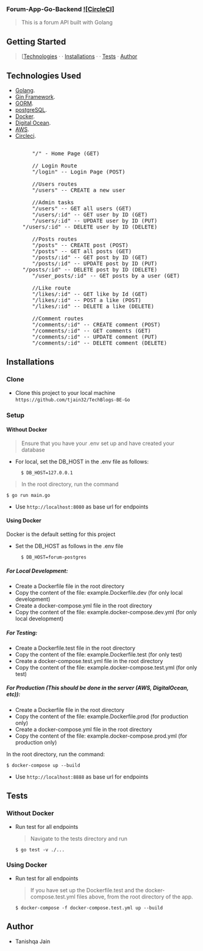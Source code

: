 ### Forum-App-Go-Backend  [![CircleCI]](https://circleci.com/gh/tjain32/discussion_backend)
 

> This is a forum API built with Golang

## Getting Started

> [[Technologies](#technologies-used) &middot;  &middot; [Installations](#installations) &middot; &middot; [Tests](#tests) &middot; [Author](#author)


## Technologies Used

[golang]: (https://golang.org)

- [Golang](https://golang.org).
- [Gin Framework](https://github.com/gin-gonic/gin).
- [GORM](http://gorm.io).
- [postgreSQL](https://www.postgresql.org).
- [Docker](https://www.docker.com/).
- [Digital Ocean](https://www.digitalocean.com).
- [AWS](https://aws.amazon.com).
- [Circleci](https://circleci.com).

<pre>
   
		"/" - Home Page (GET)

		// Login Route
		"/login" -- Login Page (POST)

		//Users routes
		"/users" -- CREATE a new user

		//Admin tasks
		"/users" -- GET all users (GET)
		"/users/:id" -- GET user by ID (GET)
		"/users/:id" -- UPDATE user by ID (PUT)
	 "/users/:id" -- DELETE user by ID (DELETE)

		//Posts routes
		"/posts" -- CREATE post (POST)
		"/posts" -- GET all posts (GET)
		"/posts/:id" -- GET post by ID (GET)
		"/posts/:id" -- UPDATE post by ID (PUT)
	 "/posts/:id" -- DELETE post by ID (DELETE)
		"/user_posts/:id" -- GET posts by a user (GET)

		//Like route
		"/likes/:id" -- GET like by Id (GET)
		"/likes/:id" -- POST a like (POST)
		"/likes/:id" -- DELETE a like (DELETE)

		//Comment routes
		"/comments/:id" -- CREATE comment (POST)
		"/comments/:id" -- GET comments (GET)
		"/comments/:id" -- UPDATE comment (PUT)
		"/comments/:id" -- DELETE comment (DELETE)</pre>

## Installations

### Clone

- Clone this project to your local machine `https://github.com/tjain32/TechBlogs-BE-Go`


### Setup

  #### Without Docker

  > Ensure that you have your .env set up and have created your database
  - For local, set the DB_HOST in the .env file as follows:
    ```shell
      $ DB_HOST=127.0.0.1
    ```           
  > In the root directory, run the command
  ```shell
  $ go run main.go
  ```
  - Use `http://localhost:8080` as base url for endpoints


 #### Using Docker

  Docker is the default setting for this project

  - Set the DB_HOST as follows in the .env file
    ```shell
      $ DB_HOST=forum-postgres 
    ```    
  ##### For Local Development:
  - Create a Dockerfile file in the root directory
  - Copy the content of the file: example.Dockerfile.dev (for only local development)
  - Create a docker-compose.yml file in the root directory
  - Copy the content of the file: example.docker-compose.dev.yml (for only local development)

  ##### For Testing:
  - Create a Dockerfile.test file in the root directory
  - Copy the content of the file: example.Dockerfile.test (for only test)
  - Create a docker-compose.test.yml file in the root directory
  - Copy the content of the file: example.docker-compose.test.yml (for only test)
  
  ##### For Production (This should be done in the server (AWS, DigitalOcean, etc)):
  - Create a Dockerfile file in the root directory
  - Copy the content of the file: example.Dockerfile.prod (for production only)
  - Create a docker-compose.yml file in the root directory
  - Copy the content of the file: example.docker-compose.prod.yml (for production only)

  
  In the root directory, run the command:
  ```shell
  $ docker-compose up --build
  ```
  - Use `http://localhost:8888` as base url for endpoints



## Tests

  ### Without Docker

  - Run test for all endpoints
    > Navigate to the tests directory and run
    ```shell
    $ go test -v ./...
    ```

  ### Using Docker

- Run test for all endpoints
  > If you have set up the Dockerfile.test and the docker-compose.test.yml files above, from the root directory of the app.
  ```shell
  $ docker-compose -f docker-compose.test.yml up --build 
  ```


## Author

- Tanishqa Jain
